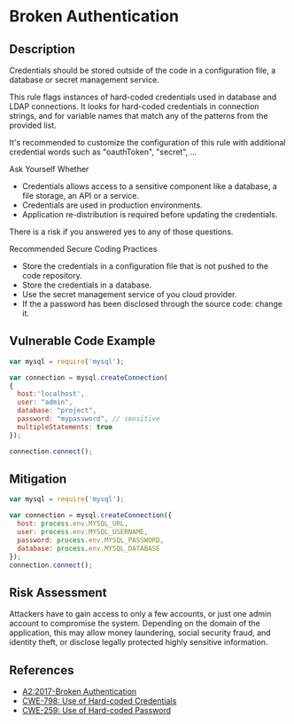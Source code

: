 # Broken Authentication

## Description
Credentials should be stored outside of the code in a configuration file, a database or secret management service.

This rule flags instances of hard-coded credentials used in database and LDAP connections. It looks for hard-coded credentials in connection strings, and for variable names that match any of the patterns from the provided list.

It's recommended to customize the configuration of this rule with additional credential words such as "oauthToken", "secret", ...

Ask Yourself Whether
* Credentials allows access to a sensitive component like a database, a file storage, an API or a service.
* Credentials are used in production environments.
* Application re-distribution is required before updating the credentials.

There is a risk if you answered yes to any of those questions.

Recommended Secure Coding Practices
* Store the credentials in a configuration file that is not pushed to the code repository.
* Store the credentials in a database.
* Use the secret management service of you cloud provider.
* If the a password has been disclosed through the source code: change it.


## Vulnerable Code Example

```javascript
var mysql = require('mysql');

var connection = mysql.createConnection(
{
  host:'localhost',
  user: "admin",
  database: "project",
  password: "mypassword", // sensitive
  multipleStatements: true
});

connection.connect();
```


## Mitigation

```javascript
var mysql = require('mysql');

var connection = mysql.createConnection({
  host: process.env.MYSQL_URL,
  user: process.env.MYSQL_USERNAME,
  password: process.env.MYSQL_PASSWORD,
  database: process.env.MYSQL_DATABASE
});
connection.connect();
```

## Risk Assessment
Attackers have to gain access to only a few accounts, or just one admin account to compromise the system. Depending on the domain of the application, this may allow money laundering, social security fraud, and identity theft, or disclose legally protected highly sensitive information.


## References
* [A2:2017-Broken Authentication]
* [CWE-798: Use of Hard-coded Credentials]
* [CWE-259: Use of Hard-coded Password]



[A2:2017-Broken Authentication]:https://owasp.org/www-project-top-ten/2017/A2_2017-Broken_Authentication.html
[CWE-798: Use of Hard-coded Credentials]:https://cwe.mitre.org/data/definitions/798
[CWE-259: Use of Hard-coded Password]:https://cwe.mitre.org/data/definitions/259


